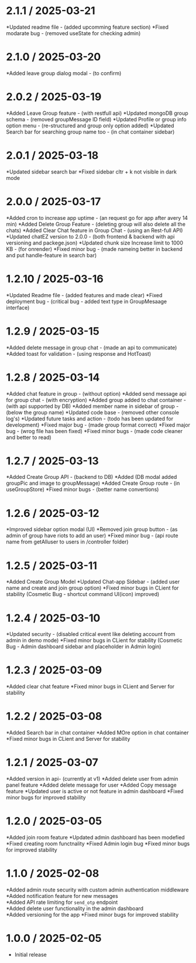 # 2.1.1 / 2025-03-21

*Updated readme file - (added upcomming feature section)
*Fixed modarate bug - (removed useState for checking admin) 

# 2.1.0 / 2025-03-20

*Added leave group dialog modal - (to confirm)

# 2.0.2 / 2025-03-19

*Added Leave Group feature - (with restfull api)
*Updated mongoDB group schema - (removed groupMessage ID field)
*Updated Profile or group info option menu - (re-structured and group only option added)
*Updated Search bar for searching group name too - (in chat container sidebar)

# 2.0.1 / 2025-03-18

*Updated sidebar search bar 
*Fixed sidebar cltr + k not visible in dark mode

# 2.0.0 / 2025-03-17

*Added cron to increase app uptime - (an request go for app after avery 14 min)
*Added Delete Group Feature - (deleting group will also delete all the chats)
*Added Clear Chat feature in Group Chat - (using an Rest-full API)
*Updated chatEZ version to 2.0.0 - (both frontend & backend with api versioning and packege.json)
*Updated chunk size Increase limit to 1000 KB - (for onrender)
*Fixed minor bug - (made nameing better in backend and put handle-feature in search bar)

# 1.2.10 / 2025-03-16

*Updated Readme file - (added features and made clear)
*Fixed deployment bug - (critical bug - added text type in GroupMesaage interface)

# 1.2.9 / 2025-03-15

*Added delete message in group chat - (made an api to communicate)
*Added toast for validation - (using response and HotToast)

# 1.2.8 / 2025-03-14

*Added chat feature in group - (without option)
*Added send message api for group chat - (with encryption)
*Added group added to chat container - (with api supported by DB)
*Added member name in sidebar of group - (below the group name)
*Updated code base - (removed other console log's)
*Updated future tasks and action - (todo has been updated for development) 
*Fixed major bug - (made group format correct)
*Fixed major bug - (wrog file has been fixed)
*Fixed minor bugs - (made code cleaner and better to read)

# 1.2.7 / 2025-03-13

*Added Create Group API - (backend to DB)
*Added (DB modal added groupPic and image to groupMessage)
*Added Create Group route - (in useGroupStore)
*Fixed minor bugs - (better name convertions)

# 1.2.6 / 2025-03-12

*Improved sidebar option modal (UI)
*Removed join group button - (as admin of group have riots to add an user)
*Fixed minor bug - (api route name from getAlluser to users in /controller folder)

# 1.2.5 / 2025-03-11

*Added Create Group Model
*Updated Chat-app Sidebar - (added user name and create and join group option)
*Fixed minor bugs in CLient for stability (Cosmetic Bug - shortcut command UI(icon) improved)

# 1.2.4 / 2025-03-10

*Updated security - (disabled critical event like deleting account from admin in demo mode)
*Fixed minor bugs in CLient for stability (Cosmetic Bug - Admin dashboard sidebar and placeholder in Admin login)

# 1.2.3 / 2025-03-09

*Added clear chat feature
*Fixed minor bugs in CLient and Server for stability

# 1.2.2 / 2025-03-08

*Added Search bar in chat container
*Added MOre option in chat container
*Fixed minor bugs in CLient and Server for stability

# 1.2.1 / 2025-03-07

*Added version in api- (currently at v1)
*Added delete user from admin panel feature
*Added delete message for user
*Added Copy message feature
*Updated user is active or not feature in admin dashboard
*Fixed minor bugs for improved stability

# 1.2.0 / 2025-03-05

*Added join room feature
*Updated admin dashboard has been modefied
*Fixed creating room functnality
*Fixed Admin login bug 
*Fixed minor bugs for improved stability

# 1.1.0 / 2025-02-08

*Added admin route security with custom admin authentication middleware  
*Added notification feature for new messages  
*Added API rate limiting for `send_otp` endpoint  
*Added delete user functionality in the admin dashboard  
*Added versioning for the app
*Fixed minor bugs for improved stability

# 1.0.0 / 2025-02-05

- Initial release
